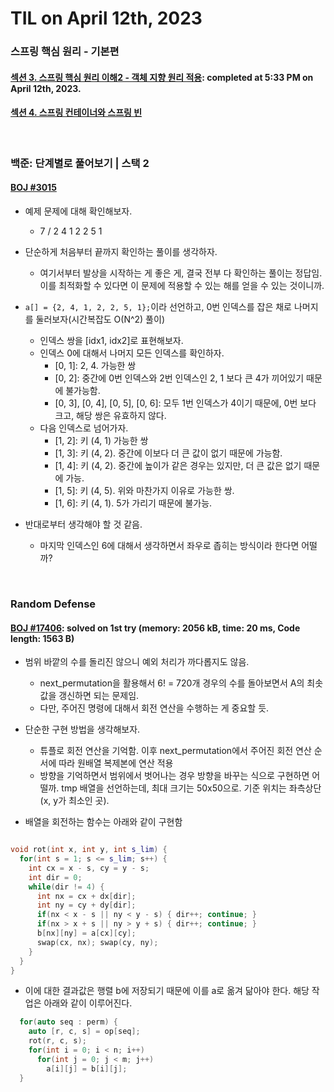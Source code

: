 # **TIL on April 12th, 2023**
### 스프링 핵심 원리 - 기본편
#### [섹션 3. 스프링 핵심 원리 이해2 - 객체 지향 원리 적용](../../../Library%20and%20Framework/spring/Lecture-02/ch-03-04-11-2023.md): completed at 5:33 PM on April 12th, 2023.
#### [섹션 4. 스프링 컨테이너와 스프링 빈](../../../Library%20and%20Framework/spring/Lecture-02/ch-04-04-12-2023.md)
<br>

### 백준: 단계별로 풀어보기 | 스택 2
#### [BOJ #3015](../../../Problem%20Solving/boj/Stack/3015-04-11-2023.cpp)
* 예제 문제에 대해 확인해보자.
  - 7 / 2 4 1 2 2 5 1

* 단순하게 처음부터 끝까지 확인하는 풀이를 생각하자.
  - 여기서부터 발상을 시작하는 게 좋은 게, 결국 전부 다 확인하는 풀이는 정답임. 이를 최적화할 수 있다면 이 문제에 적용할 수 있는 해를 얻을 수 있는 것이니까.

* `a[] = {2, 4, 1, 2, 2, 5, 1};`이라 선언하고, 0번 인덱스를 잡은 채로 나머지를 둘러보자(시간복잡도 O(N^2) 풀이)
  - 인덱스 쌍을 [idx1, idx2]로 표현해보자.
  - 인덱스 0에 대해서 나머지 모든 인덱스를 확인하자.
    * [0, 1]: 2, 4. 가능한 쌍
    * [0, 2]: 중간에 0번 인덱스와 2번 인덱스인 2, 1 보다 큰 4가 끼어있기 때문에 불가능함.
    * [0, 3], [0, 4], [0, 5], [0, 6]: 모두 1번 인덱스가 4이기 때문에, 0번 보다 크고, 해당 쌍은 유효하지 않다.
  - 다음 인덱스로 넘어가자.
    * [1, 2]: 키 (4, 1) 가능한 쌍
    * [1, 3]: 키 (4, 2). 중간에 이보다 더 큰 값이 없기 때문에 가능함.
    * [1, 4]: 키 (4, 2). 중간에 높이가 같은 경우는 있지만, 더 큰 값은 없기 때문에 가능.
    * [1, 5]: 키 (4, 5). 위와 마찬가지 이유로 가능한 쌍.
    * [1, 6]: 키 (4, 1). 5가 가리기 때문에 불가능.

* 반대로부터 생각해야 할 것 같음.
  - 마지막 인덱스인 6에 대해서 생각하면서 좌우로 좁히는 방식이라 한다면 어떨까?
<br>

### Random Defense
#### [BOJ #17406](../../../Problem%20Solving/boj/random%20defense/17406-04-12-2023.cpp): solved on 1st try (memory: 2056 kB, time: 20 ms, Code length: 1563 B)
* 범위 바깥의 수를 돌리진 않으니 예외 처리가 까다롭지도 않음.
  - next_permutation을 활용해서 6! = 720개 경우의 수를 돌아보면서 A의 최솟값을 갱신하면 되는 문제임.
  - 다만, 주어진 명령에 대해서 회전 연산을 수행하는 게 중요할 듯.
* 단순한 구현 방법을 생각해보자.
  - 튜플로 회전 연산을 기억함. 이후 next_permutation에서 주어진 회전 연산 순서에 따라 원배열 복제본에 연산 적용
  - 방향을 기억하면서 범위에서 벗어나는 경우 방향을 바꾸는 식으로 구현하면 어떨까. tmp 배열을 선언하는데, 최대 크기는 50x50으로. 기준 위치는 좌측상단(x, y가 최소인 곳).

* 배열을 회전하는 함수는 아래와 같이 구현함
```cpp

void rot(int x, int y, int s_lim) {
  for(int s = 1; s <= s_lim; s++) {
    int cx = x - s, cy = y - s;
    int dir = 0;
    while(dir != 4) {
      int nx = cx + dx[dir];
      int ny = cy + dy[dir];
      if(nx < x - s || ny < y - s) { dir++; continue; }
      if(nx > x + s || ny > y + s) { dir++; continue; }
      b[nx][ny] = a[cx][cy];
      swap(cx, nx); swap(cy, ny);
    }
  }
}
```
* 이에 대한 결과값은 행렬 b에 저장되기 때문에 이를 a로 옮겨 닮아야 한다. 해당 작업은 아래와 같이 이루어진다.

```cpp
  for(auto seq : perm) {
    auto [r, c, s] = op[seq];
    rot(r, c, s);
    for(int i = 0; i < n; i++)
      for(int j = 0; j < m; j++)
        a[i][j] = b[i][j];
  }
```